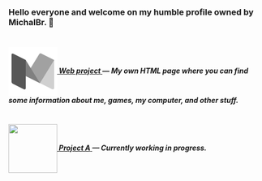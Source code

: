 <h3>Hello everyone and welcome on my humble profile owned by MichalBr. 🦭</h3>

<h1></h1><h5>

[<img src="https://github.com/TheMichalBr/themichalbr/blob/main/icon.png?raw=true" width="96" height="96" align="center">  **Web project** ](https://github.com/TheMichalBr/themichalbr) — My own HTML page where you can find some information about me, games, my computer, and other stuff.  

<h1></h1><h5>

[<img src="https://cdn-icons-png.flaticon.com/512/6051/6051164.png" width="96" height="96" align="center">  **Project A** ](https://github.com/TheMichalBr/mprojects/app) — Currently working in progress.  